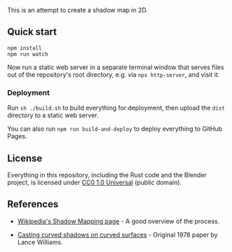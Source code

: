 This is an attempt to create a shadow map in 2D.

## Quick start

```
npm install
npm run watch
```

Now run a static web server in a separate terminal window that serves files
out of the repository's root directory, e.g. via `npx http-server`, and
visit it.

### Deployment

Run `sh ./build.sh` to build everything for deployment, then upload the
`dist` directory to a static web server.

You can also run `npm run build-and-deploy` to deploy everything to GitHub 
Pages.

## License

Everything in this repository, including the Rust code and the Blender project, is licensed under [CC0 1.0 Universal](./LICENSE.md) (public domain).

## References

* [Wikipedia's Shadow Mapping page](https://en.wikipedia.org/wiki/Shadow_mapping) - A good overview of the process.

* [Casting curved shadows on curved surfaces](https://cseweb.ucsd.edu//~ravir/274/15/papers/p270-williams.pdf) - Original 1978 paper by Lance Williams.

